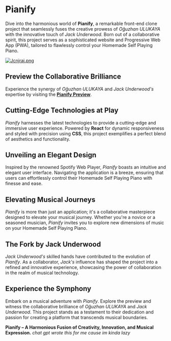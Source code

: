 # Pianify

Dive into the harmonious world of **Pianify**, a remarkable front-end clone project that seamlessly fuses the creative prowess of *Oğuzhan ULUKAYA* with the innovative touch of *Jack Underwood*. Born out of a collaborative spirit, this project serves as a sophisticated website and Progressive Web App (PWA), tailored to flawlessly control your Homemade Self Playing Piano.

[![Jcnjraj.png](https://iili.io/Jcnjraj.png)](https://freeimage.host/)

## Preview the Collaborative Brilliance
Experience the synergy of *Oğuzhan ULUKAYA* and *Jack Underwood's* expertise by visiting the [**Pianify Preview**](https://piano-website-chi.vercel.app/).

## Cutting-Edge Technologies at Play
*Pianify* harnesses the latest technologies to provide a cutting-edge and immersive user experience. Powered by **React** for dynamic responsiveness and styled with precision using **CSS**, this project exemplifies a perfect blend of aesthetics and functionality.

## Unveiling an Elegant Design
Inspired by the renowned Spotify Web Player, *Pianify* boasts an intuitive and elegant user interface. Navigating the application is a breeze, ensuring that users can effortlessly control their Homemade Self Playing Piano with finesse and ease.

## Elevating Musical Journeys
*Pianify* is more than just an application; it's a collaborative masterpiece designed to elevate your musical journey. Whether you're a novice or a seasoned musician, *Pianify* invites you to explore new dimensions of music on your Homemade Self Playing Piano.

## The Fork by Jack Underwood
*Jack Underwood's* skilled hands have contributed to the evolution of *Pianify*. As a collaborator, *Jack's* influence has shaped the project into a refined and innovative experience, showcasing the power of collaboration in the realm of musical technology.

## Experience the Symphony
Embark on a musical adventure with *Pianify*. Explore the preview and witness the collaborative brilliance of *Oğuzhan ULUKAYA* and *Jack Underwood*. This project stands as a testament to their dedication and passion for creating a platform that transcends musical boundaries.

**Pianify – A Harmonious Fusion of Creativity, Innovation, and Musical Expression.**
*chat gpt wrote this for me cause im kinda lazy*
